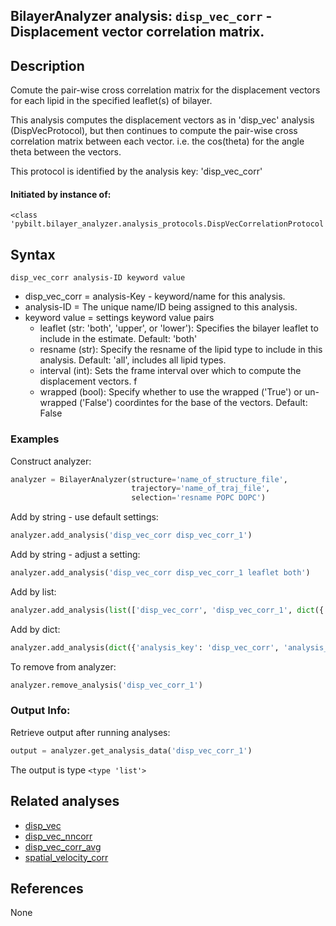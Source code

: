 ## BilayerAnalyzer analysis: ```disp_vec_corr``` - Displacement vector correlation matrix.
 
## Description
 
Comute the pair-wise cross correlation matrix for the displacement vectors for each lipid in the specified leaflet(s) of bilayer.

This analysis computes the displacement vectors as in 'disp_vec' analysis
(DispVecProtocol), but then continues to compute the pair-wise cross
correlation matrix between each vector. i.e. the cos(theta) for the angle
theta between the vectors.

This protocol is identified by the analysis key: 'disp_vec_corr'


#### Initiated by instance of:
 
    <class 'pybilt.bilayer_analyzer.analysis_protocols.DispVecCorrelationProtocol'>

## Syntax

```
disp_vec_corr analysis-ID keyword value
```
* disp_vec_corr = analysis-Key - keyword/name for this analysis.
* analysis-ID = The unique name/ID being assigned to this analysis.
* keyword value = settings keyword value pairs 
    * leaflet (str: 'both', 'upper', or 'lower'): Specifies the bilayer leaflet to include in the estimate. Default: 'both'
    * resname (str): Specify the resname of the lipid type to include in this analysis. Default: 'all', includes all lipid types.
    * interval (int): Sets the frame interval over which to compute the displacement vectors. f
    * wrapped (bool): Specify whether to use the wrapped ('True') or un-wrapped ('False') coordintes for the base of the vectors. Default: False

### Examples
Construct analyzer:
```python
analyzer = BilayerAnalyzer(structure='name_of_structure_file',
                           trajectory='name_of_traj_file',
                           selection='resname POPC DOPC')
```
 
Add by string - use default settings:
```python
analyzer.add_analysis('disp_vec_corr disp_vec_corr_1') 
```
 
Add by string - adjust a setting: 
```python
analyzer.add_analysis('disp_vec_corr disp_vec_corr_1 leaflet both')
```
 
Add by list:
```python
analyzer.add_analysis(list(['disp_vec_corr', 'disp_vec_corr_1', dict({'leaflet':'both'})]))
```
 
Add by dict: 
```python
analyzer.add_analysis(dict({'analysis_key': 'disp_vec_corr', 'analysis_id': 'disp_vec_corr_1','analysis_settings':dict({'leaflet':'both'})}))
```
 
To remove from analyzer: 
```python
analyzer.remove_analysis('disp_vec_corr_1')
```
 
### Output Info:
Retrieve output after running analyses:
```python
output = analyzer.get_analysis_data('disp_vec_corr_1')
```
 
The output is type ```<type 'list'>```
 
## Related analyses
* [disp_vec](disp_vec.html)
* [disp_vec_nncorr](disp_vec_nncorr.html)
* [disp_vec_corr_avg](disp_vec_corr_avg.html)
* [spatial_velocity_corr](spatial_velocity_corr.html)

## References
None
